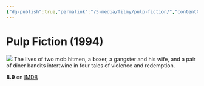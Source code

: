 ```yaml
---
{"dg-publish":true,"permalink":"/5-media/filmy/pulp-fiction/","contentClasses":"movie","tags":["фильм","#Crime","#Drama"],"created":"2024-01-20T05:37:24.205+07:00","updated":"2024-01-20T05:55:02.296+07:00"}
---
```


# Pulp Fiction (1994)
![](https://m.media-amazon.com/images/M/MV5BNGNhMDIzZTUtNTBlZi00MTRlLWFjM2ItYzViMjE3YzI5MjljXkEyXkFqcGdeQXVyNzkwMjQ5NzM@._V1_SX300.jpg)
The lives of two mob hitmen, a boxer, a gangster and his wife, and a pair of diner bandits intertwine in four tales of violence and redemption.

**8.9** on [IMDB](https://www.imdb.com/title/tt0110912)
